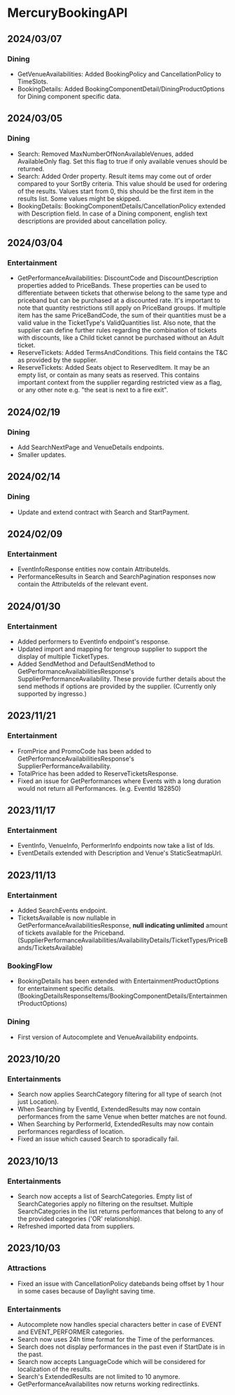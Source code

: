 # MercuryBookingAPI

## 2024/03/07
### Dining
  * GetVenueAvailabilities: Added BookingPolicy and CancellationPolicy to TimeSlots.
  * BookingDetails: Added BookingComponentDetail/DiningProductOptions for Dining component specific data.

## 2024/03/05
### Dining
  * Search: Removed MaxNumberOfNonAvailableVenues, added AvailableOnly flag. Set this flag to true if only available venues should be returned.
  * Search: Added Order property. Result items may come out of order compared to your SortBy criteria. This value should be used for ordering of the results. Values start from 0, this should be the first item in the results list. Some values might be skipped.
  * BookingDetails: BookingComponentDetails/CancellationPolicy extended with Description field. In case of a Dining component, english text descriptions are provided about cancellation policy.

## 2024/03/04
### Entertainment
  * GetPerformanceAvailabilities: DiscountCode and DiscountDescription properties added to PriceBands. These properties can be used to differentiate between tickets that otherwise belong to the same type and priceband but can be purchased at a discounted rate. It's important to note that quantity restrictions still apply on PriceBand groups. If multiple item has the same PriceBandCode, the sum of their quantities must be a valid value in the TicketType's ValidQuantities list. Also note, that the supplier can define further rules regarding the combination of tickets with discounts, like a Child ticket cannot be purchased without an Adult ticket.
  * ReserveTickets: Added TermsAndConditions. This field contains the T&C as provided by the supplier.
  * ReserveTickets: Added Seats object to ReservedItem. It may be an empty list, or contain as many seats as reserved. This contains important context from the supplier regarding restricted view as a flag, or any other note e.g. "the seat is next to a fire exit".

## 2024/02/19
### Dining
  * Add SearchNextPage and VenueDetails endpoints.
  * Smaller updates.

## 2024/02/14
### Dining
  * Update and extend contract with Search and StartPayment.

## 2024/02/09
### Entertainment
  * EventInfoResponse entities now contain AttributeIds.
  * PerformanceResults in Search and SearchPagination responses now contain the AttributeIds of the relevant event.

## 2024/01/30
### Entertainment
  * Added performers to EventInfo endpoint's response.
  * Updated import and mapping for tengroup supplier to support the display of multiple TicketTypes.
  * Added SendMethod and DefaultSendMethod to GetPerformanceAvailabilitiesResponse's SupplierPerformanceAvailability. These provide further details about the send methods if options are provided by the supplier. (Currently only supported by ingresso.)

## 2023/11/21
### Entertainment
  * FromPrice and PromoCode has been added to GetPerformanceAvailabilitiesResponse's SupplierPerformanceAvailability.
  * TotalPrice has been added to ReserveTicketsResponse.
  * Fixed an issue for GetPerformances where Events with a long duration would not return all Performances. (e.g. EventId 182850)

## 2023/11/17
### Entertainment
  * EventInfo, VenueInfo, PerformerInfo endpoints now take a list of Ids.
  * EventDetails extended with Description and Venue's StaticSeatmapUrl.

## 2023/11/13
### Entertainment
  * Added SearchEvents endpoint.
  * TicketsAvailable is now nullable in GetPerformanceAvailabilitiesResponse, **null indicating unlimited** amount of tickets available for the Priceband. (SupplierPerformanceAvailabilities/AvailabilityDetails/TicketTypes/PriceBands/TicketsAvailable)

### BookingFlow
  * BookingDetails has been extended with EntertainmentProductOptions for entertainment specific details. (BookingDetailsResponseItems/BookingComponentDetails/EntertainmentProductOptions)

### Dining
  * First version of Autocomplete and VenueAvailability endpoints.

## 2023/10/20
### Entertainments
  * Search now applies SearchCategory filtering for all type of search (not just Location).
  * When Searching by EventId, ExtendedResults may now contain performances from the same Venue when better matches are not found.
  * When Searching by PerformerId, ExtendedResults may now contain performances regardless of location.
  * Fixed an issue which caused Search to sporadically fail.

## 2023/10/13
### Entertainments
  * Search now accepts a list of SearchCategories. Empty list of SearchCategories apply no filtering on the resultset. Multiple SearchCategories in the list returns performances that belong to any of the provided categories ('OR' relationship).
  * Refreshed imported data from suppliers.

## 2023/10/03
### Attractions
  * Fixed an issue with CancellationPolicy datebands being offset by 1 hour in some cases because of Daylight saving time.

### Entertainments
  * Autocomplete now handles special characters better in case of EVENT and EVENT_PERFORMER categories.
  * Search now uses 24h time format for the Time of the performances.
  * Search does not display performances in the past even if StartDate is in the past.
  * Search now accepts LanguageCode which will be considered for localization of the results.
  * Search's ExtendedResults are not limited to 10 anymore.
  * GetPerformanceAvailabilites now returns working redirectlinks.
